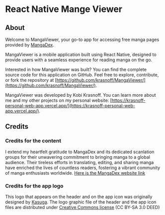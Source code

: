 # React Native Mange Viewer

## About

Welcome to MangaViewer, your go-to app for accessing free manga pages provided by [MangaDex](https://mangadex.org/).

MangaViewer is a mobile application built using React Native, designed to provide users with a seamless experience for reading manga on the go.

Interested in how MangaViewer was built? You can find the complete source code for this application on GitHub. Feel free to explore, contribute, or fork the repository at [https://github.com/krasnoff/MangaViewer/](https://github.com/krasnoff/MangaViewer/).

MangaViewer was developed by Kobi Krasnoff. You can learn more about me and my other projects on my personal website: [https://krasnoff-personal-web-app.vercel.app/](https://krasnoff-personal-web-app.vercel.app/).


## Credits

### Credits for the content

I extend my heartfelt gratitude to MangaDex and its dedicated scanlation groups for their unwavering commitment to bringing manga to a global audience. Their tireless efforts in translating, editing, and sharing manga have enriched the lives of countless readers, fostering a vibrant community of manga enthusiasts worldwide. [Here is the MangaDex website link](https://mangadex.org/)

### Credits for the app logo

This logo that appears on the header and on the app icon was originally designed by [Kasuga](https://meta.wikimedia.org/wiki/User:Kasuga~metawiki).
The logo graphic file of the header and the app icon files are distributed under [Creative Commons license](https://creativecommons.org/licenses/by-sa/3.0/deed.en) (CC BY-SA 3.0 DEED)